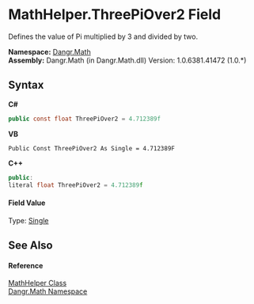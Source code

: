 # MathHelper.ThreePiOver2 Field
 

Defines the value of Pi multiplied by 3 and divided by two.

**Namespace:**&nbsp;<a href="N_Dangr_Math">Dangr.Math</a><br />**Assembly:**&nbsp;Dangr.Math (in Dangr.Math.dll) Version: 1.0.6381.41472 (1.0.*)

## Syntax

**C#**<br />
``` C#
public const float ThreePiOver2 = 4.712389f
```

**VB**<br />
``` VB
Public Const ThreePiOver2 As Single = 4.712389F
```

**C++**<br />
``` C++
public:
literal float ThreePiOver2 = 4.712389f
```


#### Field Value
Type: <a href="http://msdn2.microsoft.com/en-us/library/3www918f" target="_blank">Single</a>

## See Also


#### Reference
<a href="T_Dangr_Math_MathHelper">MathHelper Class</a><br /><a href="N_Dangr_Math">Dangr.Math Namespace</a><br />